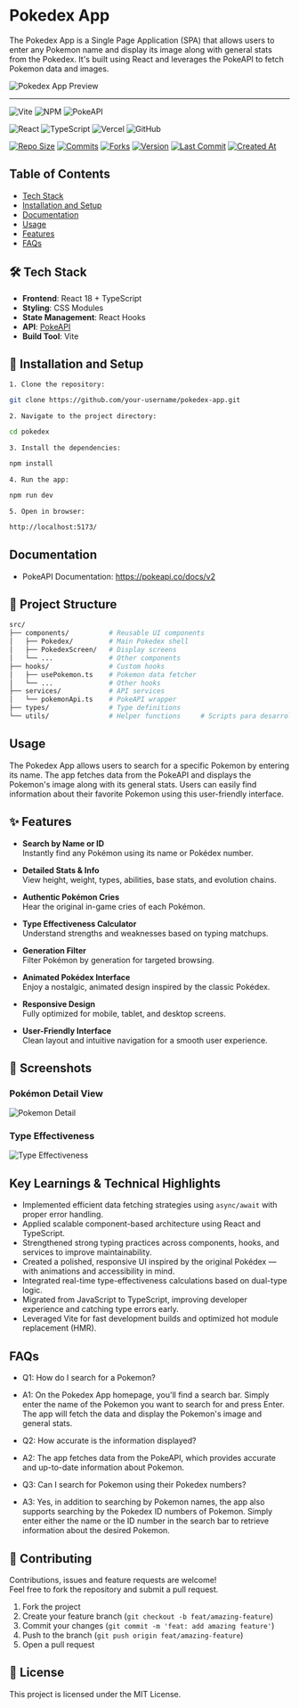# Pokedex App

The Pokedex App is a Single Page Application (SPA) that allows users to enter any Pokemon name and display its image along with general stats from the Pokedex. It's built using React and leverages the PokeAPI to fetch Pokemon data and images.

![Pokedex App Preview](https://abimael-common-assets.s3.eu-west-1.amazonaws.com/myproject-resources/pokedex-preview.png)

---

![Vite](https://img.shields.io/badge/Built_With-Vite-646CFF?style=plastic&logo=vite&logoColor=white)
![NPM](https://img.shields.io/badge/Package_Manager-NPM-%23CB3837.svg?style=plastic&logo=npm&logoColor=white)
![PokeAPI](https://img.shields.io/badge/API-PokeAPI-red?style=plastic)

![React](https://img.shields.io/badge/React-%2320232a.svg?style=plastic&logo=react&logoColor=%2361DAFB)
![TypeScript](https://img.shields.io/badge/TypeScript-3A79C1?style=plastic&logo=typescript&logoColor=white)
![Vercel](https://img.shields.io/badge/Vercel-%23000000.svg?style=plastic&logo=vercel&logoColor=white)
![GitHub](https://img.shields.io/badge/GitHub-%23121011.svg?style=plastic&logo=github&logoColor=white)

[![Repo Size](https://img.shields.io/github/repo-size/abimael92/pokedex?style=plastic)](#) [![Commits](https://img.shields.io/github/commit-activity/t/abimael92/pokedex?style=plastic)](#) [![Forks](https://img.shields.io/github/forks/abimael92/pokedex?style=plastic)](#) [![Version](https://img.shields.io/github/package-json/v/abimael92/pokedex?style=plastic)](#) [![Last Commit](https://img.shields.io/github/last-commit/abimael92/pokedex?style=plastic)](#) [![Created At](https://img.shields.io/github/created-at/abimael92/pokedex?style=plastic)](#)

## Table of Contents

- [Tech Stack](#tech-stack)
- [Installation and Setup](#installation-and-setup)
- [Documentation](#documentation)
- [Usage](#usage)
- [Features](#features)
- [FAQs](#faqs)

## 🛠 Tech Stack

- **Frontend**: React 18 + TypeScript
- **Styling**: CSS Modules
- **State Management**: React Hooks
- **API**: [PokeAPI](https://pokeapi.co/)
- **Build Tool**: Vite

## 🚀 Installation and Setup

    1. Clone the repository:

```bash
git clone https://github.com/your-username/pokedex-app.git
```

    2. Navigate to the project directory:

```bash
cd pokedex
```

    3. Install the dependencies:

```bash
npm install
```

    4. Run the app:

```bash
npm run dev
```

    5. Open in browser:

```bash
http://localhost:5173/
```

## Documentation

- PokeAPI Documentation: https://pokeapi.co/docs/v2

## 📂 Project Structure

```bash
src/
├── components/          # Reusable UI components
│   ├── Pokedex/         # Main Pokedex shell
│   ├── PokedexScreen/   # Display screens
│   └── ...              # Other components
├── hooks/               # Custom hooks
│   ├── usePokemon.ts    # Pokemon data fetcher
│   └── ...              # Other hooks
├── services/            # API services
│   └── pokemonApi.ts    # PokeAPI wrapper
├── types/               # Type definitions
└── utils/               # Helper functions     # Scripts para desarrollo
```

## Usage

The Pokedex App allows users to search for a specific Pokemon by entering its name. The app fetches data from the PokeAPI and displays the Pokemon's image along with its general stats. Users can easily find information about their favorite Pokemon using this user-friendly interface.

## ✨ Features

- **Search by Name or ID**  
  Instantly find any Pokémon using its name or Pokédex number.

- **Detailed Stats & Info**  
  View height, weight, types, abilities, base stats, and evolution chains.

- **Authentic Pokémon Cries**  
  Hear the original in-game cries of each Pokémon.

- **Type Effectiveness Calculator**  
  Understand strengths and weaknesses based on typing matchups.

- **Generation Filter**  
  Filter Pokémon by generation for targeted browsing.

- **Animated Pokédex Interface**  
  Enjoy a nostalgic, animated design inspired by the classic Pokédex.

- **Responsive Design**  
  Fully optimized for mobile, tablet, and desktop screens.

- **User-Friendly Interface**  
  Clean layout and intuitive navigation for a smooth user experience.

## 📸 Screenshots

### Pokémon Detail View

![Pokemon Detail](https://your-screenshot-url)

### Type Effectiveness

![Type Effectiveness](https://your-screenshot-url)

## Key Learnings & Technical Highlights

- Implemented efficient data fetching strategies using `async/await` with proper error handling.
- Applied scalable component-based architecture using React and TypeScript.
- Strengthened strong typing practices across components, hooks, and services to improve maintainability.
- Created a polished, responsive UI inspired by the original Pokédex — with animations and accessibility in mind.
- Integrated real-time type-effectiveness calculations based on dual-type logic.
- Migrated from JavaScript to TypeScript, improving developer experience and catching type errors early.
- Leveraged Vite for fast development builds and optimized hot module replacement (HMR).

## FAQs

- Q1: How do I search for a Pokemon?
- A1: On the Pokedex App homepage, you'll find a search bar. Simply enter the name of the Pokemon you want to search for and press Enter. The app will fetch the data and display the Pokemon's image and general stats.

- Q2: How accurate is the information displayed?
- A2: The app fetches data from the PokeAPI, which provides accurate and up-to-date information about Pokemon.

- Q3: Can I search for Pokemon using their Pokedex numbers?
- A3: Yes, in addition to searching by Pokemon names, the app also supports searching by the Pokedex ID numbers of Pokemon. Simply enter either the name or the ID number in the search bar to retrieve information about the desired Pokemon.

## 🤝 Contributing

Contributions, issues and feature requests are welcome!  
Feel free to fork the repository and submit a pull request.

1. Fork the project
2. Create your feature branch (`git checkout -b feat/amazing-feature`)
3. Commit your changes (`git commit -m 'feat: add amazing feature'`)
4. Push to the branch (`git push origin feat/amazing-feature`)
5. Open a pull request

## 📄 License

This project is licensed under the MIT License.
